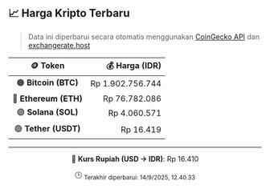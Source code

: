 

<!-- HARGA_KRIPTO -->
## 📈 Harga Kripto Terbaru

> Data ini diperbarui secara otomatis menggunakan [CoinGecko API](https://www.coingecko.com/) dan [exchangerate.host](https://exchangerate.host/)

<div align="center">

| 🪙 Token | 💰 Harga (IDR) |
|:------:|---------------:|
| 🟠 **Bitcoin (BTC)**   | Rp 1.902.756.744 |
| 🔵 **Ethereum (ETH)**  | Rp 76.782.086 |
| 🟣 **Solana (SOL)**    | Rp 4.060.571 |
| 🟢 **Tether (USDT)**   | Rp 16.419 |

---

💱 **Kurs Rupiah (USD → IDR)**: Rp 16.410

🕒 <sub>Terakhir diperbarui: 14/9/2025, 12.40.33</sub>

</div>
<!-- /HARGA_KRIPTO -->